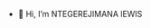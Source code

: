- 👋 Hi, I’m NTEGEREJIMANA lEWIS

<!---
umulewi/umulewi is a ✨ special ✨ repository because its `README.md` (this file) appears on your GitHub profile.
You can click the Preview link to take a look at your changes.
--->
